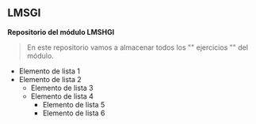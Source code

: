 ## LMSGI
**Repositorio del módulo LMSHGI**

> En este repositorio vamos a almacenar todos los "" ejercicios "" del módulo.
- Elemento de lista 1
- Elemento de lista 2
    - Elemento de lista 3
    - Elemento de lista 4
        - Elemento de lista 5
        - Elemento de lista 6
